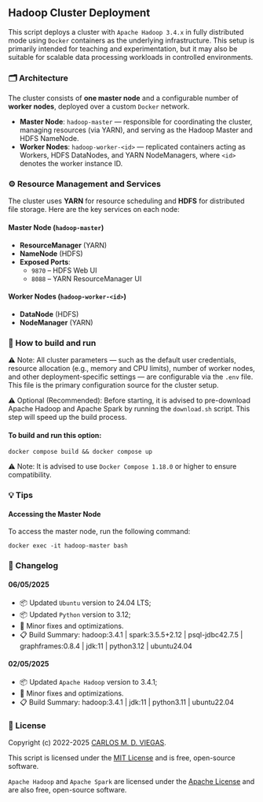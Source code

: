 ## Hadoop Cluster Deployment

This script deploys a cluster with `Apache Hadoop 3.4.x` in fully distributed mode using `Docker` containers as the underlying infrastructure. This setup is primarily intended for teaching and experimentation, but it may also be suitable for scalable data processing workloads in controlled environments.

### 🗂️ Architecture

The cluster consists of **one master node** and a configurable number of **worker nodes**, deployed over a custom `Docker` network.

- **Master Node**: `hadoop-master` — responsible for coordinating the cluster, managing resources (via YARN), and serving as the Hadoop Master and HDFS NameNode.
- **Worker Nodes**: `hadoop-worker-<id>` — replicated containers acting as Workers, HDFS DataNodes, and YARN NodeManagers, where `<id>` denotes the worker instance ID.

### ⚙️ Resource Management and Services

The cluster uses **YARN** for resource scheduling and **HDFS** for distributed file storage. Here are the key services on each node:

#### Master Node (`hadoop-master`)

- **ResourceManager** (YARN)
- **NameNode** (HDFS)
- **Exposed Ports**:
  - `9870` – HDFS Web UI
  - `8088` – YARN ResourceManager UI

#### Worker Nodes (`hadoop-worker-<id>`)

- **DataNode** (HDFS)
- **NodeManager** (YARN)


### :rocket: How to build and run

⚠️ Note: All cluster parameters — such as the default user credentials, resource allocation (e.g., memory and CPU limits), number of worker nodes, and other deployment-specific settings — are configurable via the `.env` file. This file is the primary configuration source for the cluster setup.

⚠️ Optional (Recommended): Before starting, it is advised to pre-download Apache Hadoop and Apache Spark by running the `download.sh` script. This step will speed up the build process.

#### To build and run this option:
```
docker compose build && docker compose up 
```

⚠️ Note: It is advised to use `Docker Compose 1.18.0` or higher to ensure compatibility.

### :bulb: Tips

#### Accessing the Master Node

To access the master node, run the following command:
```
docker exec -it hadoop-master bash
```

### :memo: Changelog

#### 06/05/2025
- :package: Updated `Ubuntu` version to 24.04 LTS;
- :package: Updated `Python` version to 3.12;
- :wrench: Minor fixes and optimizations.
- :clipboard: Build Summary: hadoop:3.4.1 | spark:3.5.5+2.12 | psql-jdbc42.7.5 | graphframes:0.8.4 | jdk:11 | python3.12 | ubuntu24.04

#### 02/05/2025
- :package: Updated `Apache Hadoop` version to 3.4.1;
- :wrench: Minor fixes and optimizations.
- :clipboard: Build Summary: hadoop:3.4.1 | jdk:11 | python3.11 | ubuntu22.04


### :page_facing_up: License

Copyright (c) 2022-2025 [CARLOS M. D. VIEGAS](https://github.com/cmdviegas).

This script is licensed under the [MIT License](https://github.com/cmdviegas/docker-hadoop-cluster/blob/master/LICENSE) and is free, open-source software.

`Apache Hadoop` and `Apache Spark` are licensed under the [Apache License](https://github.com/cmdviegas/docker-hadoop-cluster/blob/master/LICENSE.apache) and are also free, open-source software.
